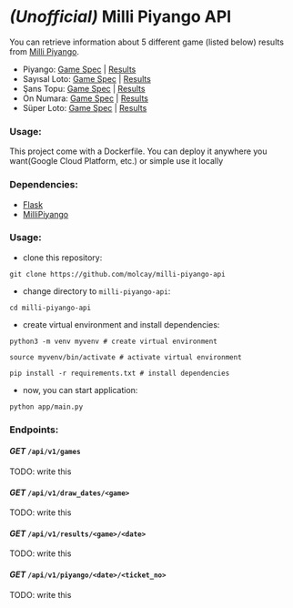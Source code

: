 # _(Unofficial)_ Milli Piyango API

You can retrieve information about 5 different game (listed below) results from [Milli Piyango](http://www.mpi.gov.tr/).

* Piyango: [Game Spec](http://www.mpi.gov.tr/?q=node/1) | [Results](http://www.mpi.gov.tr/sonuclar/_cs_piyango.php)
* Sayısal Loto: [Game Spec](http://www.mpi.gov.tr/node/73?q=node/33) | [Results](http://www.mpi.gov.tr/sonuclar/_cs_sayisal.php)
* Şans Topu: [Game Spec](http://www.mpi.gov.tr/node/73?q=node/31) | [Results](http://www.mpi.gov.tr/sonuclar/_cs_sanstopu.php)
* On Numara: [Game Spec](http://www.mpi.gov.tr/node/73?q=node/8) | [Results](http://www.mpi.gov.tr/sonuclar/_cs_onnumara.php)
* Süper Loto: [Game Spec](http://www.mpi.gov.tr/node/73?q=node/32) | [Results](http://www.mpi.gov.tr/sonuclar/_cs_superloto.php)


### Usage:
This project come with a Dockerfile. You can deploy it anywhere you want(Google Cloud Platform, etc.) or simple use it locally

### Dependencies:
* [Flask](http://flask.pocoo.org/)
* [MilliPiyango](https://github.com/molcay/milli-piyango/)

### Usage:
* clone this repository:
```shell
git clone https://github.com/molcay/milli-piyango-api 
```

* change directory to `milli-piyango-api`:
```shell
cd milli-piyango-api
```

* create virtual environment and install dependencies:
```shell
python3 -m venv myvenv # create virtual environment

source myvenv/bin/activate # activate virtual environment

pip install -r requirements.txt # install dependencies
```

* now, you can start application:
```shell
python app/main.py
```

### Endpoints:

#### _GET_ `/api/v1/games`
TODO: write this

#### _GET_ `/api/v1/draw_dates/<game>`
TODO: write this

#### _GET_ `/api/v1/results/<game>/<date>`
TODO: write this

#### _GET_ `/api/v1/piyango/<date>/<ticket_no>`
TODO: write this


